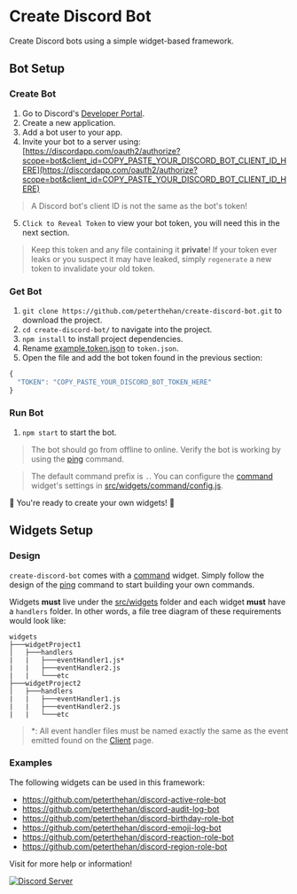 # Create Discord Bot

Create Discord bots using a simple widget-based framework.

## Bot Setup

### Create Bot

1. Go to Discord's [Developer Portal](https://discordapp.com/developers/applications/).
2. Create a new application.
3. Add a bot user to your app.
4. Invite your bot to a server using: [https://discordapp.com/oauth2/authorize?scope=bot&client_id=COPY_PASTE_YOUR_DISCORD_BOT_CLIENT_ID_HERE](https://discordapp.com/oauth2/authorize?scope=bot&client_id=COPY_PASTE_YOUR_DISCORD_BOT_CLIENT_ID_HERE)

> A Discord bot's client ID is not the same as the bot's token!

5. `Click to Reveal Token` to view your bot token, you will need this in the next section.

> Keep this token and any file containing it **private**! If your token ever leaks or you suspect it may have leaked, simply `regenerate` a new token to invalidate your old token.

### Get Bot

1. `git clone https://github.com/peterthehan/create-discord-bot.git` to download the project.
2. `cd create-discord-bot/` to navigate into the project.
3. `npm install` to install project dependencies.
4. Rename [example.token.json](https://github.com/peterthehan/create-discord-bot/blob/master/example.token.json) to `token.json`.
5. Open the file and add the bot token found in the previous section:

```js
{
  "TOKEN": "COPY_PASTE_YOUR_DISCORD_BOT_TOKEN_HERE"
}
```

### Run Bot

1. `npm start` to start the bot.

> The bot should go from offline to online. Verify the bot is working by using the [ping](https://github.com/peterthehan/create-discord-bot/blob/master/src/widgets/command/ping.js) command.

> The default command prefix is `.`. You can configure the [command](https://github.com/peterthehan/create-discord-bot/blob/master/src/widgets/command/) widget's settings in [src/widgets/command/config.js](https://github.com/peterthehan/create-discord-bot/blob/master/src/widgets/command/config.js).

🎉 You're ready to create your own widgets! 🎉

## Widgets Setup

### Design

`create-discord-bot` comes with a [command](https://github.com/peterthehan/create-discord-bot/blob/master/src/widgets/command/) widget. Simply follow the design of the [ping](https://github.com/peterthehan/create-discord-bot/blob/master/src/widgets/command/ping.js) command to start building your own commands.

Widgets **must** live under the [src/widgets](https://github.com/peterthehan/create-discord-bot/blob/master/src/widgets/) folder and each widget **must** have a `handlers` folder. In other words, a file tree diagram of these requirements would look like:

```
widgets
├───widgetProject1
│   ├───handlers
|   |   ├───eventHandler1.js*
|   |   ├───eventHandler2.js
|   |   └───etc
├───widgetProject2
│   ├───handlers
|   |   ├───eventHandler1.js
|   |   ├───eventHandler2.js
|   |   └───etc
```

> \*: All event handler files must be named exactly the same as the event emitted found on the [Client](https://discord.js.org/#/docs/main/master/class/Client) page.

### Examples

The following widgets can be used in this framework:

- https://github.com/peterthehan/discord-active-role-bot
- https://github.com/peterthehan/discord-audit-log-bot
- https://github.com/peterthehan/discord-birthday-role-bot
- https://github.com/peterthehan/discord-emoji-log-bot
- https://github.com/peterthehan/discord-reaction-role-bot
- https://github.com/peterthehan/discord-region-role-bot

Visit for more help or information!

<a href="https://discord.gg/WjEFnzC">
  <img src="https://discordapp.com/api/guilds/258167954913361930/embed.png?style=banner2" title="Discord Server"/>
</a>
